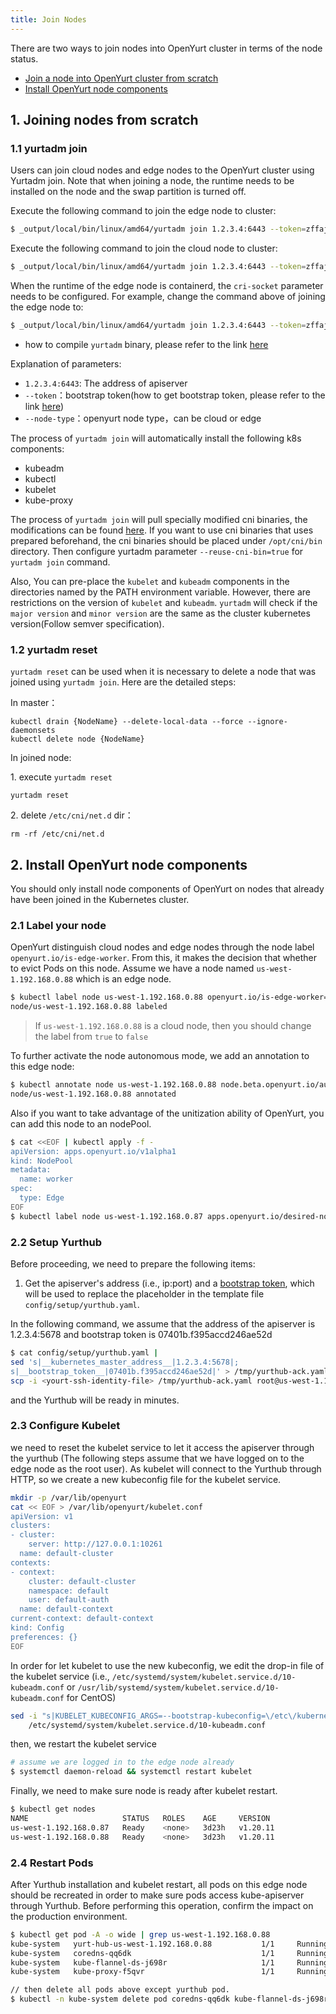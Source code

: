 ```yaml
---
title: Join Nodes
---
```


There are two ways to join nodes into OpenYurt cluster in terms of the node status.

- [Join a node into OpenYurt cluster from scratch](./yurtadm-join.md#1-joining-nodes-from-scratch)
- [Install OpenYurt node components](./yurtadm-join.md#2-install-openyurt-node-components)

## 1. Joining nodes from scratch

### 1.1 yurtadm join

Users can join cloud nodes and edge nodes to the OpenYurt cluster using Yurtadm join. Note that when joining a node, the runtime needs to be installed on the node and the swap partition is turned off.

Execute the following command to join the edge node to cluster:

```sh
$ _output/local/bin/linux/amd64/yurtadm join 1.2.3.4:6443 --token=zffaj3.a5vjzf09qn9ft3gt --node-type=edge --discovery-token-unsafe-skip-ca-verification --v=5
```

Execute the following command to join the cloud node to cluster:

```sh
$ _output/local/bin/linux/amd64/yurtadm join 1.2.3.4:6443 --token=zffaj3.a5vjzf09qn9ft3gt --node-type=cloud --discovery-token-unsafe-skip-ca-verification --v=5
```

When the runtime of the edge node is containerd, the `cri-socket` parameter needs to be configured. For example, change the command above of joining the edge node to:

```sh
$ _output/local/bin/linux/amd64/yurtadm join 1.2.3.4:6443 --token=zffaj3.a5vjzf09qn9ft3gt --node-type=edge --discovery-token-unsafe-skip-ca-verification --cri-socket=/run/containerd/containerd.sock --v=5
```

* how to compile `yurtadm` binary, please refer to the link [here](./yurtadm-init.md#21-compile-yurtadm)

Explanation of parameters:

- `1.2.3.4:6443`:  The address of apiserver
- `--token`：bootstrap token(how to get bootstrap token, please refer to the link [here](https://kubernetes.io/docs/reference/access-authn-authz/bootstrap-tokens/))
- `--node-type`：openyurt node type，can be cloud or edge

The process of `yurtadm join` will automatically install the following k8s components:

- kubeadm
- kubectl
- kubelet
- kube-proxy

The process of `yurtadm join` will pull specially modified cni binaries, the modifications can be found [here](../user-manuals/network/container-network/flannel.md). If you want to use cni binaries that uses prepared beforehand, the cni binaries should be placed under `/opt/cni/bin` directory. Then configure yurtadm parameter `--reuse-cni-bin=true` for `yurtadm join` command.

Also, You can pre-place the `kubelet` and `kubeadm` components in the directories named by the PATH environment variable. However, there are restrictions on the version of `kubelet` and `kubeadm`. `yurtadm` will check if the `major version` and `minor version` are the same as the cluster kubernetes version(Follow semver specification).

### 1.2 yurtadm reset

`yurtadm reset` can be used when it is necessary to delete a node that was joined using `yurtadm join`. Here are the detailed steps:

In master：

```
kubectl drain {NodeName} --delete-local-data --force --ignore-daemonsets
kubectl delete node {NodeName}
```

In joined node:

1\. execute `yurtadm reset`

```
yurtadm reset
```

2\. delete `/etc/cni/net.d` dir：

```
rm -rf /etc/cni/net.d
```


## 2. Install OpenYurt node components

You should only install node components of OpenYurt on nodes that already have been joined in the Kubernetes cluster.

### 2.1 Label your node

OpenYurt distinguish cloud nodes and edge nodes through the node label `openyurt.io/is-edge-worker`. From this, it makes the decision that whether to evict Pods on this node. Assume we have a node named `us-west-1.192.168.0.88` which is an edge node.

```bash
$ kubectl label node us-west-1.192.168.0.88 openyurt.io/is-edge-worker=true
node/us-west-1.192.168.0.88 labeled
```

> If `us-west-1.192.168.0.88` is a cloud node, then you should change the label from `true` to `false`

To further activate the node autonomous mode, we add an annotation to this edge node:

```bash
$ kubectl annotate node us-west-1.192.168.0.88 node.beta.openyurt.io/autonomy=true
node/us-west-1.192.168.0.88 annotated
```

Also if you want to take advantage of the unitization ability of OpenYurt, you can add this node to an nodePool.

```bash
$ cat <<EOF | kubectl apply -f -
apiVersion: apps.openyurt.io/v1alpha1
kind: NodePool
metadata:
  name: worker
spec:
  type: Edge
EOF
$ kubectl label node us-west-1.192.168.0.87 apps.openyurt.io/desired-nodepool=worker
```

### 2.2 Setup Yurthub

Before proceeding, we need to prepare the following items:

1. Get the apiserver's address (i.e., ip:port) and a [bootstrap token](https://kubernetes.io/docs/reference/access-authn-authz/bootstrap-tokens/), which will be used to replace the placeholder in the template file `config/setup/yurthub.yaml`.

In the following command, we assume that the address of the apiserver is 1.2.3.4:5678 and bootstrap token is 07401b.f395accd246ae52d

```bash
$ cat config/setup/yurthub.yaml |
sed 's|__kubernetes_master_address__|1.2.3.4:5678|;
s|__bootstrap_token__|07401b.f395accd246ae52d|' > /tmp/yurthub-ack.yaml &&
scp -i <yourt-ssh-identity-file> /tmp/yurthub-ack.yaml root@us-west-1.192.168.0.88:/etc/kubernetes/manifests
```

and the Yurthub will be ready in minutes.

### 2.3 Configure Kubelet

we need to reset the kubelet service to let it access the apiserver through the yurthub (The following steps assume that we have logged on to the edge node as the root user).
As kubelet will connect to the Yurthub through HTTP, so we create a new kubeconfig file for the kubelet service.

```bash
mkdir -p /var/lib/openyurt
cat << EOF > /var/lib/openyurt/kubelet.conf
apiVersion: v1
clusters:
- cluster:
    server: http://127.0.0.1:10261
  name: default-cluster
contexts:
- context:
    cluster: default-cluster
    namespace: default
    user: default-auth
  name: default-context
current-context: default-context
kind: Config
preferences: {}
EOF
```

In order for let kubelet to use the new kubeconfig, we edit the drop-in file of the kubelet service (i.e., `/etc/systemd/system/kubelet.service.d/10-kubeadm.conf` or `/usr/lib/systemd/system/kubelet.service.d/10-kubeadm.conf` for CentOS)

```bash
sed -i "s|KUBELET_KUBECONFIG_ARGS=--bootstrap-kubeconfig=\/etc\/kubernetes\/bootstrap-kubelet.conf\ --kubeconfig=\/etc\/kubernetes\/kubelet.conf|KUBELET_KUBECONFIG_ARGS=--kubeconfig=\/var\/lib\/openyurt\/kubelet.conf|g" \
    /etc/systemd/system/kubelet.service.d/10-kubeadm.conf
```

then, we restart the kubelet service

```bash
# assume we are logged in to the edge node already
$ systemctl daemon-reload && systemctl restart kubelet
```

Finally, we need to make sure node is ready after kubelet restart.

```bash
$ kubectl get nodes
NAME                     STATUS   ROLES    AGE     VERSION
us-west-1.192.168.0.87   Ready    <none>   3d23h   v1.20.11
us-west-1.192.168.0.88   Ready    <none>   3d23h   v1.20.11
```

### 2.4 Restart Pods

After Yurthub installation and kubelet restart, all pods on this edge node should be recreated in order to make sure pods access kube-apiserver through Yurthub.
Before performing this operation, confirm the impact on the production environment.

```bash
$ kubectl get pod -A -o wide | grep us-west-1.192.168.0.88
kube-system   yurt-hub-us-west-1.192.168.0.88           1/1     Running   0          19d     172.16.0.32    us-west-1.192.168.0.88   <none>           <none>
kube-system   coredns-qq6dk                             1/1     Running   0          19d     10.148.2.197   us-west-1.192.168.0.88   <none>           <none>
kube-system   kube-flannel-ds-j698r                     1/1     Running   0          19d     172.16.0.32    us-west-1.192.168.0.88   <none>           <none>
kube-system   kube-proxy-f5qvr                          1/1     Running   0          19d     172.16.0.32    us-west-1.192.168.0.88   <none>           <none>

// then delete all pods above except yurthub pod.
$ kubectl -n kube-system delete pod coredns-qq6dk kube-flannel-ds-j698r kube-proxy-f5qvr
```